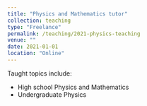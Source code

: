 ```yaml
---
title: "Physics and Mathematics tutor"
collection: teaching
type: "Freelance"
permalink: /teaching/2021-physics-teaching
venue: ""
date: 2021-01-01
location: "Online"
---
```


Taught topics include:
* High school Physics and Mathematics
* Undergraduate Physics
